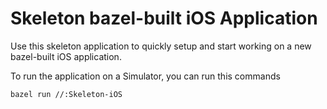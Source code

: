 # Skeleton bazel-built iOS Application

Use this skeleton application to quickly setup and start working on a new bazel-built iOS application.


To run the application on a Simulator, you can run this commands
```
bazel run //:Skeleton-iOS
```
